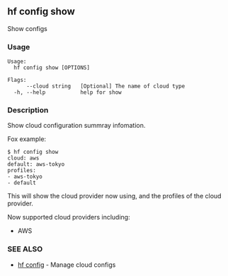 ## hf config show

Show configs

<!-- usage -->

### Usage

```
Usage:
  hf config show [OPTIONS]

Flags:
      --cloud string   [Optional] The name of cloud type
  -h, --help           help for show

```
<!-- description and examples -->

### Description

Show cloud configuration summray infomation.

Fox example:

```
$ hf config show
cloud: aws
default: aws-tokyo
profiles:
- aws-tokyo
- default

```

This will show the cloud provider now using, and the profiles of the cloud provider.

Now supported cloud providers including:

* AWS


<!-- see also -->

### SEE ALSO

* [hf config](hf_config.md)	 - Manage cloud configs

